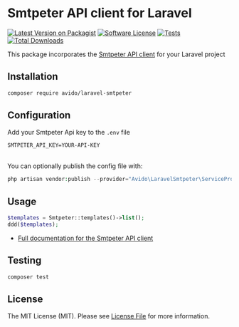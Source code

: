 # Smtpeter API client for Laravel

[![Latest Version on Packagist][ico-version]][link-packagist]
[![Software License][ico-license]](LICENSE.md)
[![Tests][ico-tests]][link-tests]
[![Total Downloads][ico-downloads]][link-downloads]

This package incorporates the [Smtpeter API client](https://github.com/avido/smtpeter-php-api) for your Laravel project

## Installation

```bash
composer require avido/laravel-smtpeter
```

## Configuration
Add your Smtpeter Api key to the `.env` file
```
SMTPETER_API_KEY=YOUR-API-KEY
```

\
You can optionally publish the config file with:
```php 
php artisan vendor:publish --provider="Avido\LaravelSmtpeter\ServiceProvider" --tag="config"`
```


## Usage

```php
$templates = Smtpeter::templates()->list();
ddd($templates);
```

* [Full documentation for the Smtpeter API client](https://github.com/avido/smtpeter-php-api)

## Testing

``` bash
composer test
```

## License

The MIT License (MIT). Please see [License File](LICENSE.md) for more information.

[ico-version]: https://img.shields.io/packagist/v/avido/laravel-smtpeter.svg?style=flat-square
[ico-license]: https://img.shields.io/badge/license-MIT-brightgreen.svg?style=flat-square
[ico-tests]: https://img.shields.io/github/workflow/status/avido/laravel-smtpeter/tests/main?label=tests&style=flat-square
[ico-downloads]: https://img.shields.io/packagist/dt/avido/laravel-smtpeter.svg?style=flat-square

[link-packagist]: https://packagist.org/packages/avido/laravel-smtpeter
[link-tests]: https://github.com/avido/laravel-smtpeter/actions/workflows/tests.yml?query=workflow%3Atests
[link-downloads]: https://packagist.org/packages/avido/laravel-smtpeter

